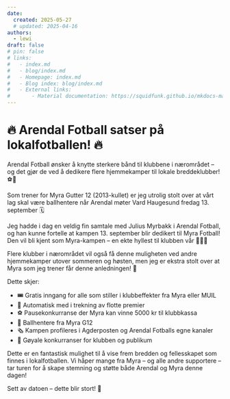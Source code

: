```yaml
---
date:
  created: 2025-05-27
  # updated: 2025-04-16
authors:
  - lewi
draft: false
# pin: false
# links:
#   - index.md
#   - blog/index.md
#   - Homepage: index.md
#   - Blog index: blog/index.md
#   - External links:
#       - Material documentation: https://squidfunk.github.io/mkdocs-material
---
```


# 🔥 Arendal Fotball satser på lokalfotballen! 🔥

Arendal Fotball ønsker å knytte sterkere bånd til klubbene i nærområdet – og det gjør de ved å dedikere flere hjemmekamper til lokale breddeklubber! ⚽👏

Som trener for Myra Gutter 12 (2013-kullet) er jeg utrolig stolt over at vårt lag skal være ballhentere når Arendal møter Vard Haugesund fredag 13. september 🗓️

Jeg hadde i dag en veldig fin samtale med Julius Myrbakk i Arendal Fotball, og han kunne fortelle at kampen 13. september blir dedikert til Myra Fotball! Den vil bli kjent som Myra-kampen – en ekte hyllest til klubben vår 💚🤍💙

Flere klubber i nærområdet vil også få denne muligheten ved andre hjemmekamper utover sommeren og høsten, men jeg er ekstra stolt over at Myra som jeg trener får denne anledningen! 🙌

Dette skjer:

- 🎟️ Gratis inngang for alle som stiller i klubbeffekter fra Myra eller MUIL
- 🎁 Automatisk med i trekning av flotte premier
- ⚽ Pausekonkurranse der Myra kan vinne 5000 kr til klubbkassa
- 🧤 Ballhentere fra Myra G12
- 🗞️ Kampen profileres i Agderposten og Arendal Fotballs egne kanaler
- 🥳 Gøyale konkurranser for klubben og publikum

Dette er en fantastisk mulighet til å vise frem bredden og fellesskapet som finnes i lokalfotballen. Vi håper mange fra Myra – og alle andre supportere – tar turen for å skape stemning og støtte både Arendal og Myra denne dagen!

Sett av datoen – dette blir stort! 💙
